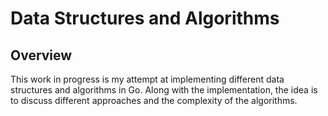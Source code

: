 # Data Structures and Algorithms

## Overview
This work in progress is my attempt at implementing different data structures and
algorithms in Go. Along with the implementation, the idea is to discuss different
approaches and the complexity of the algorithms.
